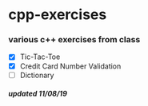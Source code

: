 # cpp-exercises
### various c++ exercises from class

- [x] Tic-Tac-Toe
- [x] Credit Card Number Validation
- [ ] Dictionary

##### updated 11/08/19
